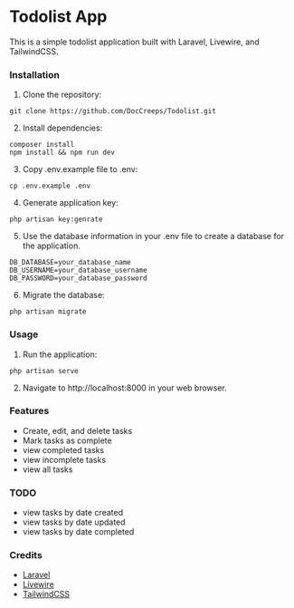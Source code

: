 # Todolist App

This is a simple todolist application built with Laravel, Livewire, and TailwindCSS.

### Installation

1. Clone the repository:

```
git clone https://github.com/DocCreeps/Todolist.git
```

2. Install dependencies:

```
composer install
npm install && npm run dev
```

3. Copy .env.example file to .env:

```
cp .env.example .env
```

4. Generate application key:

```
php artisan key:genrate
```

5. Use the database information in your .env file to create a database for the application.

```
DB_DATABASE=your_database_name
DB_USERNAME=your_database_username
DB_PASSWORD=your_database_password
```

6. Migrate the database:

```
php artisan migrate
```

### Usage

1. Run the application:

```
php artisan serve
```

2. Navigate to http://localhost:8000 in your web browser.

### Features

- Create, edit, and delete tasks
- Mark tasks as complete
- view completed tasks
- view incomplete tasks
- view all tasks
### TODO
- view tasks by date created
- view tasks by date updated
- view tasks by date completed

### Credits

- [Laravel](https://laravel.com/)
- [Livewire](https://laravel-livewire.com/)
- [TailwindCSS](https://tailwindcss.com/)
